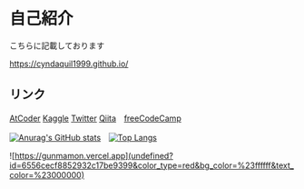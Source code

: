 # 自己紹介
こちらに記載しております

https://cyndaquil1999.github.io/

## リンク
[AtCoder](https://atcoder.jp/users/Cyndaquil) [Kaggle](https://www.kaggle.com/cyndaquil) [Twitter](https://twitter.com/cyndaquil1729) [Qiita](https://qiita.com/19Cyndaquil99)　[freeCodeCamp](https://www.freecodecamp.org/japanese/cyndaquil)

[![Anurag's GitHub stats](https://github-readme-stats.vercel.app/api?username=Cyndaquil1999)](https://github.com/anuraghazra/github-readme-stats)　[![Top Langs](https://github-readme-stats.vercel.app/api/top-langs/?username=Cyndaquil1999)](https://github.com/anuraghazra/github-readme-stats)

![https://gunmamon.vercel.app](undefined?id=6556cecf8852932c17be9399&color_type=red&bg_color=%23ffffff&text_color=%23000000)

